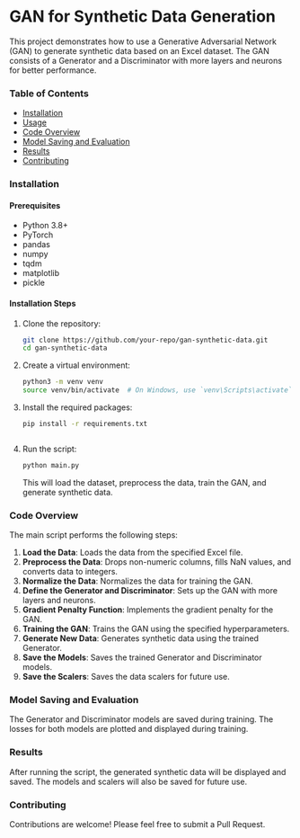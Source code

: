 # GAN for Synthetic Data Generation

This project demonstrates how to use a Generative Adversarial Network (GAN) to generate synthetic data based on an Excel dataset. The GAN consists of a Generator and a Discriminator with more layers and neurons for better performance.

### Table of Contents

- [Installation](#installation)
- [Usage](#usage)
- [Code Overview](#code-overview)
- [Model Saving and Evaluation](#model-saving-and-evaluation)
- [Results](#results)
- [Contributing](#contributing)

### Installation

#### Prerequisites

- Python 3.8+
- PyTorch
- pandas
- numpy
- tqdm
- matplotlib
- pickle

#### Installation Steps

1. Clone the repository:
    ```bash
    git clone https://github.com/your-repo/gan-synthetic-data.git
    cd gan-synthetic-data
    ```

2. Create a virtual environment:
    ```bash
    python3 -m venv venv
    source venv/bin/activate  # On Windows, use `venv\Scripts\activate`
    ```

3. Install the required packages:
    ```bash
    pip install -r requirements.txt
    ```
    ```

2. Run the script:
    ```bash
    python main.py
    ```

    This will load the dataset, preprocess the data, train the GAN, and generate synthetic data.

### Code Overview

The main script performs the following steps:

1. **Load the Data**: Loads the data from the specified Excel file.
2. **Preprocess the Data**: Drops non-numeric columns, fills NaN values, and converts data to integers.
3. **Normalize the Data**: Normalizes the data for training the GAN.
4. **Define the Generator and Discriminator**: Sets up the GAN with more layers and neurons.
5. **Gradient Penalty Function**: Implements the gradient penalty for the GAN.
6. **Training the GAN**: Trains the GAN using the specified hyperparameters.
7. **Generate New Data**: Generates synthetic data using the trained Generator.
8. **Save the Models**: Saves the trained Generator and Discriminator models.
9. **Save the Scalers**: Saves the data scalers for future use.

### Model Saving and Evaluation

The Generator and Discriminator models are saved during training. The losses for both models are plotted and displayed during training.

### Results

After running the script, the generated synthetic data will be displayed and saved. The models and scalers will also be saved for future use.

### Contributing

Contributions are welcome! Please feel free to submit a Pull Request.
